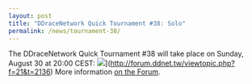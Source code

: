 ```yaml
---
layout: post
title: "DDraceNetwork Quick Tournament #38: Solo"
permalink: /news/tournament-38/
---
```

The DDraceNetwork Quick Tournament #38 will take place on Sunday, August 30 at 20:00 CEST:
<img class="demo" src="/CareForYourTime.png" />](http://forum.ddnet.tw/viewtopic.php?f=21&t=2136)
More information [on the Forum](http://forum.ddnet.tw/viewtopic.php?f=21&t=2136).
